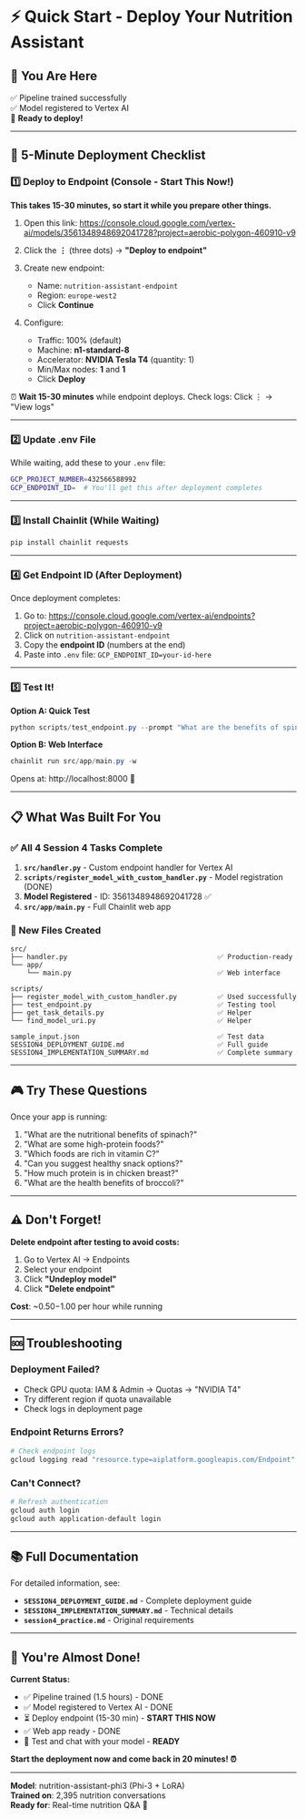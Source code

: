 # ⚡ Quick Start - Deploy Your Nutrition Assistant

## 🎯 You Are Here
✅ Pipeline trained successfully  
✅ Model registered to Vertex AI  
📍 **Ready to deploy!**

---

## 🚀 5-Minute Deployment Checklist

### 1️⃣ Deploy to Endpoint (Console - Start This Now!)
**This takes 15-30 minutes, so start it while you prepare other things.**

1. Open this link: https://console.cloud.google.com/vertex-ai/models/3561348948692041728?project=aerobic-polygon-460910-v9

2. Click the **⋮** (three dots) → **"Deploy to endpoint"**

3. Create new endpoint:
   - Name: `nutrition-assistant-endpoint`
   - Region: `europe-west2`
   - Click **Continue**

4. Configure:
   - Traffic: 100% (default)
   - Machine: **n1-standard-8**
   - Accelerator: **NVIDIA Tesla T4** (quantity: 1)
   - Min/Max nodes: **1** and **1**
   - Click **Deploy**

⏰ **Wait 15-30 minutes** while endpoint deploys. Check logs: Click ⋮ → "View logs"

---

### 2️⃣ Update .env File

While waiting, add these to your `.env` file:

```bash
GCP_PROJECT_NUMBER=432566588992
GCP_ENDPOINT_ID=  # You'll get this after deployment completes
```

---

### 3️⃣ Install Chainlit (While Waiting)

```powershell
pip install chainlit requests
```

---

### 4️⃣ Get Endpoint ID (After Deployment)

Once deployment completes:
1. Go to: https://console.cloud.google.com/vertex-ai/endpoints?project=aerobic-polygon-460910-v9
2. Click on `nutrition-assistant-endpoint`
3. Copy the **endpoint ID** (numbers at the end)
4. Paste into `.env` file: `GCP_ENDPOINT_ID=your-id-here`

---

### 5️⃣ Test It!

**Option A: Quick Test**
```powershell
python scripts/test_endpoint.py --prompt "What are the benefits of spinach?"
```

**Option B: Web Interface**
```powershell
chainlit run src/app/main.py -w
```
Opens at: http://localhost:8000 🎉

---

## 📋 What Was Built For You

### ✅ All 4 Session 4 Tasks Complete

1. **`src/handler.py`** - Custom endpoint handler for Vertex AI
2. **`scripts/register_model_with_custom_handler.py`** - Model registration (DONE)
3. **Model Registered** - ID: 3561348948692041728 ✅
4. **`src/app/main.py`** - Full Chainlit web app

### 📁 New Files Created
```
src/
├── handler.py                                     ✅ Production-ready
└── app/
    └── main.py                                    ✅ Web interface

scripts/
├── register_model_with_custom_handler.py          ✅ Used successfully
├── test_endpoint.py                               ✅ Testing tool
├── get_task_details.py                            ✅ Helper
└── find_model_uri.py                              ✅ Helper

sample_input.json                                  ✅ Test data
SESSION4_DEPLOYMENT_GUIDE.md                       ✅ Full guide
SESSION4_IMPLEMENTATION_SUMMARY.md                 ✅ Complete summary
```

---

## 🎮 Try These Questions

Once your app is running:

1. "What are the nutritional benefits of spinach?"
2. "What are some high-protein foods?"
3. "Which foods are rich in vitamin C?"
4. "Can you suggest healthy snack options?"
5. "How much protein is in chicken breast?"
6. "What are the health benefits of broccoli?"

---

## ⚠️ Don't Forget!

**Delete endpoint after testing to avoid costs:**
1. Go to Vertex AI → Endpoints
2. Select your endpoint
3. Click **"Undeploy model"**
4. Click **"Delete endpoint"**

**Cost**: ~$0.50-$1.00 per hour while running

---

## 🆘 Troubleshooting

### Deployment Failed?
- Check GPU quota: IAM & Admin → Quotas → "NVIDIA T4"
- Try different region if quota unavailable
- Check logs in deployment page

### Endpoint Returns Errors?
```powershell
# Check endpoint logs
gcloud logging read "resource.type=aiplatform.googleapis.com/Endpoint" --limit 50
```

### Can't Connect?
```powershell
# Refresh authentication
gcloud auth login
gcloud auth application-default login
```

---

## 📚 Full Documentation

For detailed information, see:
- **`SESSION4_DEPLOYMENT_GUIDE.md`** - Complete deployment guide
- **`SESSION4_IMPLEMENTATION_SUMMARY.md`** - Technical details
- **`session4_practice.md`** - Original requirements

---

## 🎉 You're Almost Done!

**Current Status:**
- ✅ Pipeline trained (1.5 hours) - DONE
- ✅ Model registered to Vertex AI - DONE
- ⏳ Deploy endpoint (15-30 min) - **START THIS NOW**
- ✅ Web app ready - DONE
- 🎯 Test and chat with your model - **READY**

**Start the deployment now and come back in 20 minutes! ⏰**

---

**Model**: nutrition-assistant-phi3 (Phi-3 + LoRA)  
**Trained on**: 2,395 nutrition conversations  
**Ready for**: Real-time nutrition Q&A 🥗
